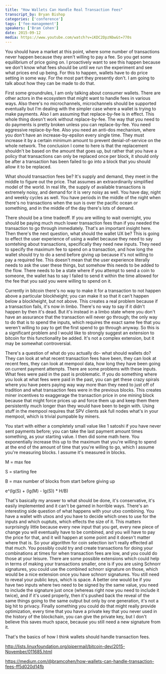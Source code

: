 ```yaml
---
title: "How Wallets Can Handle Real Transaction Fees"
transcript_by: Bryan Bishop
categories: ['conference']
tags: ['fee-management']
speakers: ['Bram Cohen']
date: 2015-09-12
media: https://www.youtube.com/watch?v=iKDC2DpzNbw&t=770s
---
```

You should have a market at this point, where some number of transactions never happen because they aren't willing to pay a fee. So you get some equilibrium of price going on. I proactively want to see this happen because we don't know what fees should be until we run the experiment and see what prices end up being. For this to happen, wallets have to do price setting in some way. For the most part they presently don't. I am going to talk about how they can be made to do that.

First some groundrules, I am only talking about consumer wallets. There are other actors in the ecosystem that might want to handle fees in various ways. Also there's no microchannels, microchannels should be supported eventually but I'm dealing with the simpler case where a wallet is trying to make payments. Also I am assuming that replace-by-fee is in effect. This whole thing doesn't work without replace-by-fee. The way that you need to do payments is pretty broken unless you can replace-by-fee. You need aggressive replace-by-fee. Also you need an anti-dos mechanism, where you don't have an increase-by-epsilon every single time. They must increase it by a certain minimum amount to prevent denial-of-service on the whole network. The conclusion I come to here is that the replacement shouldn't be based on the amount that goes up, but rather that you have a policy that transactions can only be replaced once per block, it should only be after a transaction has been failed to go into a block that you should allow it to be replaced.

What should transaction fees be? It's supply and demand, they meet in the middle to figure out the price. That assumes an extraordinarily simplified model of the world. In real life, the supply of available transactions is extremely noisy, and demand for it is very noisy as well. You have day, night and weekly cycles as well. You have periods in the middle of the night when there's no transactions when the sun is over the pacific ocean or something, and in the middle of the day there's lots of demand.

There should be a time tradeoff. If you are willing to wait overnight, you should be paying much much lower transaction fees than if you needed the transaction to go through immediately. That's an important insight here. Then there's the next question, what should the wallet UX be? This is going to effect the user experience of using a wallet because they need to say somtehing about transactions, specifically they need new inputs. They need to specify the maximum fee to spend on a transaction, and how long the wallet should try to do a send before giving up because it's not willing to pay a required fee. This doesn't mean that the user experience literally needs to ask the user these things, but somehow this needs to be added to the flow. There needs to be a state where if you attempt to send a coin to someone, the wallet has to say I failed to send it within the time allowed for the fee that you said you were willing to spend on it.

Currently in bitcoin there's no way to make it for a transaction to not happen above a particular blockheight; you can make it so that it can't happen below a blockheight, but not above. This creates a real problem because if a transaction fails, it's now in limbo. There's no way to say if it didn't happen by then it's dead. But it's instead in a limbo state where you don't have an assurance that the transaction will never go through; the only way to do that is to spend the inputs, which requires the exact same fee that you weren't willing to pay to get the first spend to go through anyway. So this is a significant problem and I would like to strongly suggest an extension to bitcoin for this functionality be added. It's not a complex extension, but it may be somewhat controversial.

There's a question of what do you actually do- what should wallets do? They can look at what recent transaction fees have been, they can look at recent fees, they can look at mempool data, how long they have been going on current payment attempts. There are some problems with these inputs. What fees were paid in the past is problematic. If you do something where you look at what fees were paid in the past, you can get these crazy spirals where you have peers paying way way more than they need to just off of tradition and what transaction fees were in the previous blocks. This creates miner incentives to exaggerage the transaction price in one mining block because that might force prices up and force them up and keep them there persistently much longer than they would have been to begin with. Using stuff in the mempool requires that SPV clients ask full nodes what's in your mempool, which is trivial pumpable by miners.

You start with either a completely small value like 1 satoshi if you have never sent payments before; you can take the last payment amount times something, as your starting value. I then did some math here. You exponentially increase this up to the maximum that you're willing to spend at the end of the amount of time that you're willing to go, which I assume you're measuring blocks. I assume it's measured in blocks.

M = max fee

S = starting fee

B = max number of blocks from start before giving up

e^(lg(S) + (lg(M) - lg(S)) * H/B)


That's basically my answer to what should be done, it's conservative, it's easily implemented and it can't be gamed in horrible ways. There's an interesting side question of what happens with your utxo combining. You have a wallet with utxos and you have to decide which ones to use for the inputs and which ouptuts, which effects the size of it. This matters surprisingly little because every new input that you get, every new piece of change you will eventually have to be combined, and you will have to pay the price for that, and it will happen at some point and it doesn't matter where that is. So your algorithm for coin selection isn't really effected all that much. You possibly could try and create transactions for doing your combinations at times for when transaction fees are low, and you could do those at your leisure. There are some possible extensions which could help in terms of making your transactions smaller, one is if you are using Schnorr signatures, you could use the combined schnorr signature on those, which would be a nice extension once you have schnorr signatures. You still need to reveal your public keys, which is space. A better one would be if you have two inputs where two need to be signed by the same value, you need to include the signature just once (whereas right now you need to include it twice), and if it's used properly, then it's pushed back the reveal of the same things going to the same output but only by one generation, it's not a big hit to privacy. Finally something you could do that might really provide optimization, every time that you have a private key that you never used in the history of the blockchain, you can give the private key, but I don't believe this saves much space, because you still need a new signature from it.

That's the basics of how I think wallets should handle transaction fees.

<http://lists.linuxfoundation.org/pipermail/bitcoin-dev/2015-November/011685.html>

<https://medium.com/@bramcohen/how-wallets-can-handle-transaction-fees-ff5d020d14fb>

